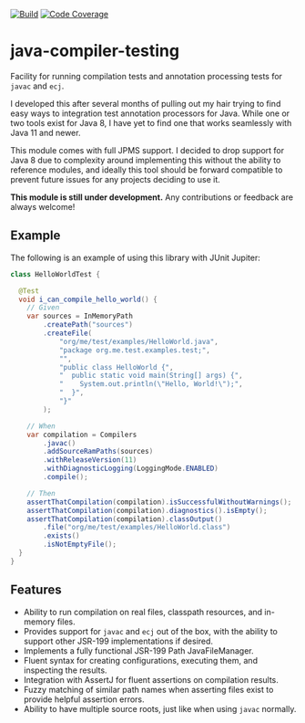 [![Build](https://github.com/ascopes/java-compiler-testing/actions/workflows/build.yml/badge.svg?branch=main&event=push)](https://github.com/ascopes/java-compiler-testing/actions/workflows/build.yaml)
[![Code Coverage](https://codecov.io/gh/ascopes/java-compiler-testing/branch/main/graph/badge.svg?token=VT74BP2742)](https://codecov.io/gh/ascopes/java-compiler-testing)

# java-compiler-testing
Facility for running compilation tests and annotation processing tests
for `javac` and `ecj`.

I developed this after several months of pulling out my hair trying to
find easy ways to integration test annotation processors for Java. While
one or two tools exist for Java 8, I have yet to find one that works
seamlessly with Java 11 and newer.

This module comes with full JPMS support. I decided to drop support for
Java 8 due to complexity around implementing this without the ability to
reference modules, and ideally this tool should be forward compatible to
prevent future issues for any projects deciding to use it.

**This module is still under development.** Any contributions or feedback
are always welcome!

## Example

The following is an example of using this library with JUnit Jupiter:

```java
class HelloWorldTest {

  @Test
  void i_can_compile_hello_world() {
    // Given
    var sources = InMemoryPath
        .createPath("sources")
        .createFile(
            "org/me/test/examples/HelloWorld.java",
            "package org.me.test.examples.test;",
            "",
            "public class HelloWorld {",
            "  public static void main(String[] args) {",
            "    System.out.println(\"Hello, World!\");",
            "  }",
            "}"
        );

    // When
    var compilation = Compilers
        .javac()
        .addSourceRamPaths(sources)
        .withReleaseVersion(11)
        .withDiagnosticLogging(LoggingMode.ENABLED)
        .compile();

    // Then
    assertThatCompilation(compilation).isSuccessfulWithoutWarnings();
    assertThatCompilation(compilation).diagnostics().isEmpty();
    assertThatCompilation(compilation).classOutput()
        .file("org/me/test/examples/HelloWorld.class")
        .exists()
        .isNotEmptyFile();
  }
}
```

## Features

- Ability to run compilation on real files, classpath resources,
  and in-memory files.
- Provides support for `javac` and `ecj` out of the box, with the
  ability to support other JSR-199 implementations if desired.
- Implements a fully functional JSR-199 Path JavaFileManager.
- Fluent syntax for creating configurations, executing them, and
  inspecting the results.
- Integration with AssertJ for fluent assertions on compilation
  results.
- Fuzzy matching of similar path names when asserting files exist
  to provide helpful assertion errors.
- Ability to have multiple source roots, just like when using
  `javac` normally.
